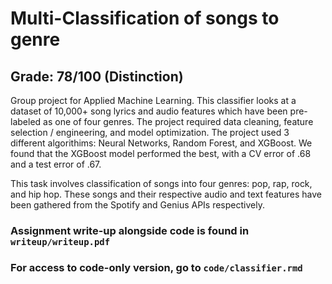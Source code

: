 # Multi-Classification of songs to genre

## Grade: 78/100 (Distinction)

Group project for Applied Machine Learning. This classifier looks at a dataset of 10,000+ song lyrics and audio features which have been pre-labeled as one of four genres. The project required data cleaning, feature selection / engineering, and model optimization. The project used 3 different algorithims: Neural Networks, Random Forest, and XGBoost. We found that the XGBoost model performed the best, with a CV error of .68 and a test error of .67.

This task involves classification of songs into four genres: pop, rap, rock, and hip hop. These songs and their respective audio and text features have been gathered from the Spotify and Genius APIs respectively.

### Assignment write-up alongside code is found in `writeup/writeup.pdf`
### For access to code-only version, go to `code/classifier.rmd`

